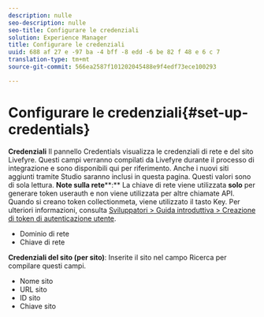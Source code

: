 ```yaml
---
description: nulle
seo-description: nulle
seo-title: Configurare le credenziali
solution: Experience Manager
title: Configurare le credenziali
uuid: 688 af 27 e -97 ba -4 bff -8 edd -6 be 82 f 48 e 6 c 7
translation-type: tm+mt
source-git-commit: 566ea2587f101202045488e9f4edf73ece100293

---
```



# Configurare le credenziali{#set-up-credentials}

**Credenziali** Il pannello Credentials visualizza le credenziali di rete e del sito Livefyre. Questi campi verranno compilati da Livefyre durante il processo di integrazione e sono disponibili qui per riferimento. Anche i nuovi siti aggiunti tramite Studio saranno inclusi in questa pagina. Questi valori sono di sola lettura.
**Note sulla rete****:** La chiave di rete viene utilizzata **solo** per generare token userauth e non viene utilizzata per altre chiamate API. Quando si creano token collectionmeta, viene utilizzato il tasto Key. Per ulteriori informazioni, consulta [Sviluppatori > Guida introduttiva > Creazione di token di autenticazione utente](https://answers.livefyre.com/developers/getting-started/tokens/auth/).

* Dominio di rete
* Chiave di rete

**Credenziali del sito (per sito)**: Inserite il sito nel campo Ricerca per compilare questi campi.

* Nome sito
* URL sito
* ID sito
* Chiave sito

